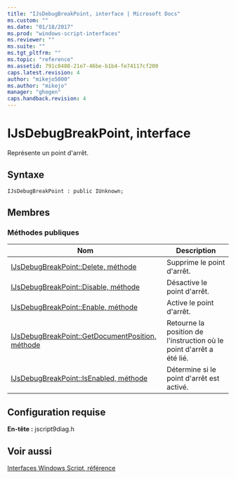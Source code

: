 ```yaml
---
title: "IJsDebugBreakPoint, interface | Microsoft Docs"
ms.custom: ""
ms.date: "01/18/2017"
ms.prod: "windows-script-interfaces"
ms.reviewer: ""
ms.suite: ""
ms.tgt_pltfrm: ""
ms.topic: "reference"
ms.assetid: 791c8488-21e7-46be-b1b4-fe74117cf200
caps.latest.revision: 4
author: "mikejo5000"
ms.author: "mikejo"
manager: "ghogen"
caps.handback.revision: 4
---
```

# IJsDebugBreakPoint, interface
Représente un point d'arrêt.  
  
## Syntaxe  
  
```  
IJsDebugBreakPoint : public IUnknown;  
```  
  
## Membres  
  
### Méthodes publiques  
  
|Nom|Description|  
|---------|-----------------|  
|[IJsDebugBreakPoint::Delete, méthode](../../winscript/reference/ijsdebugbreakpoint-delete-method.md)|Supprime le point d'arrêt.|  
|[IJsDebugBreakPoint::Disable, méthode](../../winscript/reference/ijsdebugbreakpoint-disable-method.md)|Désactive le point d'arrêt.|  
|[IJsDebugBreakPoint::Enable, méthode](../../winscript/reference/ijsdebugbreakpoint-enable-method.md)|Active le point d'arrêt.|  
|[IJsDebugBreakPoint::GetDocumentPosition, méthode](../../winscript/reference/ijsdebugbreakpoint-getdocumentposition-method.md)|Retourne la position de l'instruction où le point d'arrêt a été lié.|  
|[IJsDebugBreakPoint::IsEnabled, méthode](../../winscript/reference/ijsdebugbreakpoint-isenabled-method.md)|Détermine si le point d'arrêt est activé.|  
  
## Configuration requise  
 **En\-tête :** jscript9diag.h  
  
## Voir aussi  
 [Interfaces Windows Script, référence](../../winscript/reference/windows-script-interfaces-reference.md)
